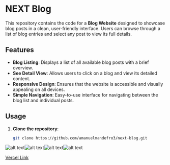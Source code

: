 # NEXT Blog

This repository contains the code for a **Blog Website** designed to showcase blog posts in a clean, user-friendly interface. Users can browse through a list of blog entries and select any post to view its full details.

## Features

- **Blog Listing**: Displays a list of all available blog posts with a brief overview.
- **See Detail View**: Allows users to click on a blog  and view its detailed content.
- **Responsive Design**: Ensures that the website is accessible and visually appealing on all devices.
- **Simple Navigation**: Easy-to-use interface for navigating between the blog list and individual posts.

## Usage

1. **Clone the repository**:
   ```bash
   git clone https://github.com/amanuelmandefro3/next-blog.git


![alt text](<public/Screenshot 2024-08-28 180134.png>)![alt text](<public/Screenshot 2024-08-28 180211.png>)![alt text](<public/Screenshot 2024-08-28 182247.png>)![alt text](<public/Screenshot 2024-08-28 182415.png>)

[Vercel Link](https://vercel.com/)